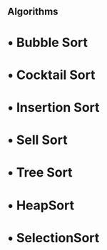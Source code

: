 ## Algorithms

# • Bubble Sort
# • Cocktail Sort
# • Insertion Sort
# • Sell Sort
# • Tree Sort 
# • HeapSort
# • SelectionSort
